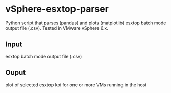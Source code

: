 # vSphere-esxtop-parser
Python script that parses (pandas) and plots (matplotlib) esxtop batch mode output file (.csv).
Tested in VMware vSphere 6.x. 

Input
-----
  esxtop batch mode output file (.csv)
  
Ouput
-----
  plot of selected esxtop kpi for one or more VMs running in the host


